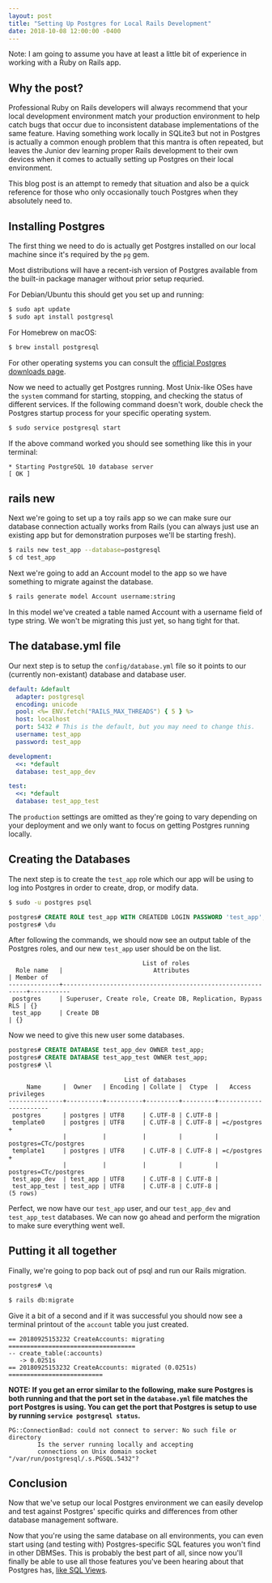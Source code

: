```yaml
---
layout: post
title: "Setting Up Postgres for Local Rails Development"
date: 2018-10-08 12:00:00 -0400
---
```


Note: I am going to assume you have at least a little bit of experience in
working with a Ruby on Rails app.

## Why the post?

Professional Ruby on Rails developers will always recommend that your local
development environment match your production environment to help catch bugs
that occur due to inconsistent database implementations of the same feature.
Having something work locally in SQLite3 but not in Postgres is actually a
common enough problem that this mantra is often repeated, but leaves the Junior
dev learning proper Rails development to their own devices when it comes to
actually setting up Postgres on their local environment.

This blog post is an attempt to remedy that situation and also be a quick
reference for those who only occasionally touch Postgres when they absolutely
need to.

## Installing Postgres

The first thing we need to do is actually get Postgres installed on our local
machine since it's required by the `pg` gem.

Most distributions will have a recent-ish version of Postgres available from
the built-in package manager without prior setup requried.

For Debian/Ubuntu this should get you set up and running:
```sh
$ sudo apt update
$ sudo apt install postgresql
```

For Homebrew on macOS:
```sh
$ brew install postgresql
```

For other operating systems you can consult the [official Postgres downloads
page](https://www.postgresql.org/download/).

Now we need to actually get Postgres running. Most Unix-like OSes have the
`system` command for starting, stopping, and checking the status of different
services. If the following command doesn't work, double check the Postgres
startup process for your specific operating system.

```sh
$ sudo service postgresql start
```

If the above command worked you should see something like this in your terminal:
```
* Starting PostgreSQL 10 database server                                  [ OK ]
```

## rails new

Next we're going to set up a toy rails app so we can make sure our database
connection actually works from Rails (you can always just use an existing app
but for demonstration purposes we'll be starting fresh).

```sh
$ rails new test_app --database=postgresql
$ cd test_app
```

Next we're going to add an Account model to the app so we have something to
migrate against the database.

```sh
$ rails generate model Account username:string
```

In this model we've created a table named Account with a username field of type
string. We won't be migrating this just yet, so hang tight for that.

## The database.yml file

Our next step is to setup the `config/database.yml` file so it points to our
(currently non-existant) database and database user.

```yaml
default: &default
  adapter: postgresql
  encoding: unicode
  pool: <%= ENV.fetch("RAILS_MAX_THREADS") { 5 } %>
  host: localhost
  port: 5432 # This is the default, but you may need to change this.
  username: test_app
  password: test_app

development:
  <<: *default
  database: test_app_dev

test:
  <<: *default
  database: test_app_test
```

The `production` settings are omitted as they're going to vary depending on your
deployment and we only want to focus on getting Postgres running locally.

## Creating the Databases

The next step is to create the `test_app` role which our app will be using to
log into Postgres in order to create, drop, or modify data.

```sh
$ sudo -u postgres psql
```

```sql
postgres# CREATE ROLE test_app WITH CREATEDB LOGIN PASSWORD 'test_app';
postgres# \du
```

After following the commands, we should now see an output table of the Postgres
roles, and our new `test_app` user should be on the list.

```
                                     List of roles
  Role name   |                         Attributes                         | Member of
--------------+------------------------------------------------------------+-----------
 postgres     | Superuser, Create role, Create DB, Replication, Bypass RLS | {}
 test_app     | Create DB                                                  | {}
```

Now we need to give this new user some databases.

```sql
postgres# CREATE DATABASE test_app_dev OWNER test_app;
postgres# CREATE DATABASE test_app_test OWNER test_app;
postgres# \l
```

```
                                List of databases
     Name      |  Owner   | Encoding | Collate |  Ctype  |   Access privileges
---------------+----------+----------+---------+---------+-----------------------
 postgres      | postgres | UTF8     | C.UTF-8 | C.UTF-8 |
 template0     | postgres | UTF8     | C.UTF-8 | C.UTF-8 | =c/postgres          +
               |          |          |         |         | postgres=CTc/postgres
 template1     | postgres | UTF8     | C.UTF-8 | C.UTF-8 | =c/postgres          +
               |          |          |         |         | postgres=CTc/postgres
 test_app_dev  | test_app | UTF8     | C.UTF-8 | C.UTF-8 |
 test_app_test | test_app | UTF8     | C.UTF-8 | C.UTF-8 |
(5 rows)
```

Perfect, we now have our `test_app` user, and our `test_app_dev` and
`test_app_test` databases. We can now go ahead and perform the migration to make
sure everything went well.

## Putting it all together

Finally, we're going to pop back out of psql and run our Rails migration.

```sql
postgres# \q
```

```sh
$ rails db:migrate
```

Give it a bit of a second and if it was successful you should now see a terminal
printout of the `account` table you just created.

```
== 20180925153232 CreateAccounts: migrating ===================================
-- create_table(:accounts)
   -> 0.0251s
== 20180925153232 CreateAccounts: migrated (0.0251s) ==========================
```

**NOTE: If you get an error similar to the following, make sure Postgres is both
running and that the port set in the `database.yml` file matches the port
Postgres is using. You can get the port that Postgres is setup to use by running
`service postgresql status`.**

```
PG::ConnectionBad: could not connect to server: No such file or directory
        Is the server running locally and accepting
        connections on Unix domain socket "/var/run/postgresql/.s.PGSQL.5432"?
```

## Conclusion

Now that we've setup our local Postgres environment we can easily develop and
test against Postgres' specific quirks and differences from other database
management software.

Now that you're using the same database on all environments, you can even start
using (and testing with) Postgres-specific SQL features you won't find in other
DBMSes. This is probably the best part of all, since now you'll finally be able
to use all those features you've been hearing about that Postgres has, [like
SQL Views](https://github.com/thoughtbot/scenic).
